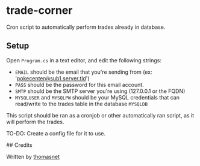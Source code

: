 # trade-corner

Cron script to automatically perform trades already in database.

## Setup

Open `Program.cs` in a text editor, and edit the following strings:
- `EMAIL` should be the email that you're sending from (ex: 'pokecenter@sub1.server.tld')
- `PASS` should be the password for this email account.
- `SMTP` should be the SMTP server you're using (127.0.0.1 or the FQDN)
- `MYSQLUSER` and `MYSQLPW` should be your MySQL credentials that can read/write to the trades table in the database `MYSQLDB`

This script should be ran as a cronjob or other automatically ran script, as it will perform the trades.

TO-DO: Create a config file for it to use.

## Credits

Written by [thomasnet](https://github.com/thomasnet-mc)
